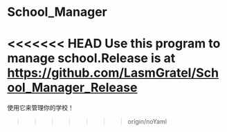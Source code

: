 School_Manager
==============

<<<<<<< HEAD
Use this program to manage school.Release is at https://github.com/LasmGratel/School_Manager_Release
=======
使用它来管理你的学校！
>>>>>>> origin/noYaml
